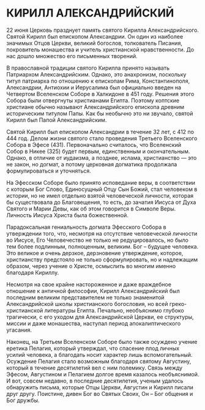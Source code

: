 # КИРИЛЛ АЛЕКСАНДРИЙСКИЙ

22 июня Церковь празднует память святого Кирилла Александрийского. Святой Кирилл был епископом Александрии. Он один из наиболее значимых Отцов Церкви, великий богослов, толкователь Писания, покровитель монашества и учитель христианской нравственности. До нас дошло множество его письменных творений.

В православной традиции святого Кирилла принято называть Патриархом Александрийским. Однако, это анахронизм, поскольку титул патриарха по отношению к епископам Рима, Константинополя, Александрии, Антиохии и Иерусалима был официально введен на Четвертом Вселенском Соборе в Халкидоне в 451 году. Решения этого Собора были отвергнуты христианами Египта. Поэтому коптские христиане обычно называют Александрийского епископа древним историческим титулом Папы. Как бы необычно это ни звучало, святой Кирилл был Папой Александрийским.

Святой Кирилл был епископом Александрии в течение 32 лет, с 412 по 444 год. Делом жизни святого стало проведения Третьего Вселенского Собора в Эфесе (431). Первоначально считалось, что Вселенский Собор в Никее (325) будет первым, единственным и окончательным. Однако, в отличие от иудаизма, а позднее, ислама, христианство — это не закон, но догмат, а потому церковная догматика продолжала формулироваться и уточняться.

На Эфесском Соборе было принято исповедание веры, в соответствии с которым Бог Слово, Единосущный Отцу Сын Божий, стал человеком в истории, но не имел отдельно взятой человеческой личности, которая бы существовала до Благовещения, то есть, до зачатия Иисуса от Духа Святого и Марии Девы, как об этом говорится в Символе Веры. Личность Иисуса Христа была божественной.

Парадоксальная гениальность догмата Эфесского Собора в утверждении того, что, несмотря на отсутствие человеческой личности во Иисусе, Его Человечество не только не редуцировалось, но было тем более подлинным, полноценным, великим. Бог – будущее человека. Это великое и очень дерзкое, дерзновение утверждение, которое, христианству предстояло не только сформулировать, но и надлежащим образом, через учение о Христе, осмыслить во многим именно благодаря Кириллу.

Несмотря на свое крайне настороженное и даже враждебное отношение к античной философии, Кирилл Александрийский был последним великим представителем не только знаменитой Александрийской школы христианского богословия, но всей греко-христианской литературы Египта. Печально, необъяснимо глубоко трагически, с его уходом для Александрийской Церкви, ее структуры, миссии и даже монашества, наступал период апокалиптического угасания.

Наконец, на Третьем Вселенском Соборе было также осуждено учение еретика Пелагия, который утверждал, что спасение плод личных усилий человека, а благодать носит характер лишь вспомогательный. Осуждение Пелагия стало возможным благодаря святому Августину, который в течение десятилетий вел с ним полемику. Связь между Эфесом, Августином и Пелагием долгое время казалось необъяснимой. И вот, совсем недавно, в последние десятилетия, ученым удалось обнаружить письма, которые Отцы Церкви, Августин и Кирилл писали друг другу. Поистине, дивен Бог во Святых Своих, Он – Бог общения и Бог дружбы.
